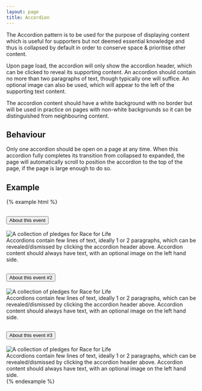 ```yaml
---
layout: page
title: Accordion
---
```


The Accordion pattern is to be used for the purpose of displaying content which is useful for supporters but not deemed essential knowledge and thus is collapsed by default in order to conserve space & prioritise other content.

Upon page load, the accordion will only show the accordion header, which can be clicked to reveal its supporting content. An accordion should contain no more than two paragraphs of text, though typically one will suffice. An optional image can also be used, which will appear to the left of the supporting text content.

The accordion content should have a white background with no border but will be used in practice on pages with non-white backgrounds so it can be distinguished from neighbouring content.

## Behaviour
Only one accordion should be open on a page at any time. When this accordion fully completes its transition from collapsed to expanded, the page will automatically scroll to position the accordion to the top of the page, if the page is large enough to do so.

## Example

{% example html %}
  <div class="cr-accordion">
    <h2 class="cr-accordion__header"><button data-target="#accordion-1" data-toggle="collapse" aria-expanded="false" aria-controls="accordion-1">About this event</button></h2>
    <div id="accordion-1" class="collapse cr-accordion__content">
      <div class="cr-accordion__image">
        <img src="{{ site.baseurl }}/assets/images/rfl.jpg" alt="A collection of pledges for Race for Life" />
      </div>
      <div class="cr-accordion__summary">Accordions contain few lines of text, ideally 1 or 2 paragraphs, which can be revealed/dismissed by clicking the accordion header above. Accordion content should always have text, with an optional image on the left hand side.</div>
    </div>
  </div>

  <div class="cr-accordion">
    <h2 class="cr-accordion__header"><button data-target="#accordion-2" data-toggle="collapse" aria-expanded="false" aria-controls="accordion-1">About this event #2</button></h2>
    <div id="accordion-2" class="collapse cr-accordion__content">
      <div class="cr-accordion__image">
        <img src="{{ site.baseurl }}/assets/images/rfl.jpg" alt="A collection of pledges for Race for Life" />
      </div>
      <div class="cr-accordion__summary">Accordions contain few lines of text, ideally 1 or 2 paragraphs, which can be revealed/dismissed by clicking the accordion header above. Accordion content should always have text, with an optional image on the left hand side.</div>
    </div>
  </div>

  <div class="cr-accordion">
      <h2 class="cr-accordion__header"><button data-target="#accordion-3" data-toggle="collapse" aria-expanded="false" aria-controls="accordion-1">About this event #3</button></h2>
      <div id="accordion-3" class="collapse cr-accordion__content">
        <div class="cr-accordion__image">
          <img src="{{ site.baseurl }}/assets/images/rfl.jpg" alt="A collection of pledges for Race for Life" />
        </div>
        <div class="cr-accordion__summary">Accordions contain few lines of text, ideally 1 or 2 paragraphs, which can be revealed/dismissed by clicking the accordion header above. Accordion content should always have text, with an optional image on the left hand side.</div>
      </div>
    </div>
{% endexample %}

